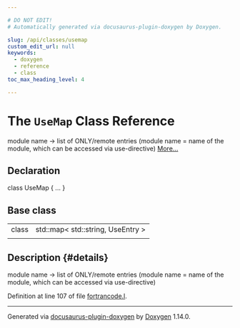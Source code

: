 ```yaml
---

# DO NOT EDIT!
# Automatically generated via docusaurus-plugin-doxygen by Doxygen.

slug: /api/classes/usemap
custom_edit_url: null
keywords:
  - doxygen
  - reference
  - class
toc_max_heading_level: 4

---
```


<div class="doxyPage">

# The `UseMap` Class Reference

<p>module name -&gt; list of ONLY/remote entries (module name = name of the module, which can be accessed via use-directive) <a href="#details">More...</a></p>

## Declaration

<div class="doxyDeclaration">
class UseMap { ... }
</div>

## Base class

<table class="doxyMembersIndex">

<tr class="doxyMemberIndexItem">
<td class="doxyMemberIndexItemType" align="left" valign="top">class</td>
<td class="doxyMemberIndexItemName" align="left" valign="top">std::map&lt; std::string, UseEntry &gt;</td>
</tr>
<tr class="doxyMemberIndexSeparator">
<td class="doxyMemberIndexSeparator" colspan="2"></td>
</tr>

</table>

## Description {#details}

<p>module name -&gt; list of ONLY/remote entries (module name = name of the module, which can be accessed via use-directive)</p>

<p>Definition at line 107 of file <a href="/web-doxygen/docs/api/files/src/fortrancode-l">fortrancode.l</a>.</p>


<hr/>

<p class="doxyGeneratedBy">Generated via <a href="https://github.com/xpack/docusaurus-plugin-doxygen">docusaurus-plugin-doxygen</a> by <a href="https://www.doxygen.nl">Doxygen</a> 1.14.0.</p>

</div>
